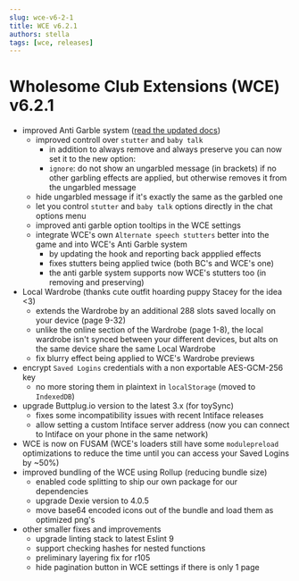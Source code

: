 ```yaml
---
slug: wce-v6-2-1
title: WCE v6.2.1
authors: stella
tags: [wce, releases]
---
```


# Wholesome Club Extensions (WCE) v6.2.1

* improved Anti Garble system ([read the updated docs](https://github.com/KittenApps/WCE/wiki/Anti-Garble-system))
  * improved controll over `stutter` and `baby talk`
    * in addition to always remove and always preserve you can now set it to the new option:
    * `ignore`: do not show an ungarbled message (in brackets) if no other garbling effects are applied, but otherwise removes it from the ungarbled message
  * hide ungarbled message if it's exactly the same as the garbled one
  * let you control `stutter` and `baby talk` options directly in the chat options menu
  * improved anti garble option tooltips in the WCE settings
  * integrate WCE's own `Alternate speech stutters` better into the game and into WCE's Anti Garble system
    * by updating the hook and reporting back appplied effects
    * fixes stutters being applied twice (both BC's and WCE's one)
    * the anti garble system supports now WCE's stutters too (in removing and preserving)
* Local Wardrobe (thanks cute outfit hoarding puppy Stacey for the idea \<3)
  * extends the Wardrobe by an additional 288 slots saved locally on your device (page 9-32)
  * unlike the online section of the Wardrobe (page 1-8), the local wardrobe isn't synced between your different devices, but alts on the same device share the same Local Wardrobe
  * fix blurry effect being applied to WCE's Wardrobe previews
* encrypt `Saved Logins` credentials with a non exportable AES-GCM-256 key
  * no more storing them in plaintext in `localStorage` (moved to `IndexedDB`)
* upgrade Buttplug.io version to the latest 3.x (for toySync)
  * fixes some incompatibility issues with recent Intiface releases
  * allow setting a custom Intiface server address (now you can connect to Intiface on your phone in the same network)
* WCE is now on FUSAM (WCE's loaders still have some `modulepreload` optimizations to reduce the time until you can access your Saved Logins by ~50%)
* improved bundling of the WCE using Rollup (reducing bundle size)
  * enabled code splitting to ship our own package for our dependencies
  * upgrade Dexie version to 4.0.5
  * move base64 encoded icons out of the bundle and load them as optimized png's
* other smaller fixes and improvements
  * upgrade linting stack to latest Eslint 9
  * support checking hashes for nested functions
  * preliminary layering fix for r105
  * hide pagination button in WCE settings if there is only 1 page